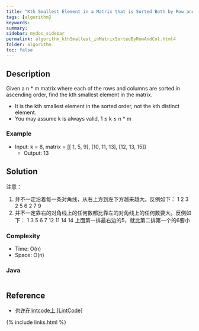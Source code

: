 ```yaml
---
title: "Kth Smallest Element in a Matrix that is Sorted Both by Row and Column"
tags: [algorithm]
keywords:
summary:
sidebar: mydoc_sidebar
permalink: algorithm_kthSmallest_inMatrixSortedByRowAndCol.html4
folder: algorithm
toc: false
---
```


## Description
Given a n * m matrix where each of the rows and columns are sorted in ascending order, 
find the kth smallest element in the matrix.
* It is the kth smallest element in the sorted order, not the kth distinct element.
* You may assume k is always valid, 1 ≤ k ≤ n * m

### Example
* Input: k = 8, matrix = [[ 1,  5,  9],
                          [10, 11, 13],
                          [12, 13, 15]]
  * Output: 13

## Solution
注意：
1. 并不一定沿着每一条对角线，从右上方到左下方越来越大。反例如下：
   1  2  3
   2  5  6
   2  7  9
2. 并不一定靠右的对角线上的任何数都比靠左的对角线上的任何数要大。反例如下：
   1  3  5
   6  7  12
   11 14 14
   上面第一排最右边的5，就比第二排第一个的6要小

### Complexity
* Time: O(n)
* Space: O(n)

### Java
```java

```

## Reference
* [也许在lintcode上 [LintCode]](网址放在这里)

{% include links.html %}
